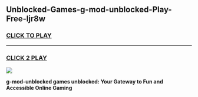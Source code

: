 
## Unblocked-Games-g-mod-unblocked-Play-Free-ljr8w
<h3>
<a href="https://premium76.site?title=g-mod-unblocked&ref=12A">CLICK TO PLAY</a></h3>
<hr>

<h3>
<a href="https://premium76.site?title=g-mod-unblocked&ref=12A">CLICK 2 PLAY</a>
  
</h3>

<a href="https://premium76.site?title=g-mod-unblocked&ref=12A"><img src="https://clearcache.store/games.png"></a>


**g-mod-unblocked games unblocked: Your Gateway to Fun and Accessible Online Gaming**
